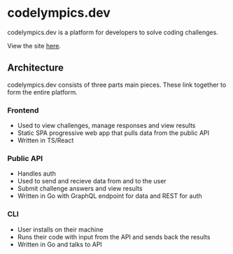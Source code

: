 # codelympics.dev

codelympics.dev is a platform for developers to solve coding challenges.

View the site [here](https://codelympics.dev).

## Architecture

codelympics.dev consists of three parts main pieces. These link together to form the entire platform.

### Frontend

- Used to view challenges, manage responses and view results
- Static SPA progressive web app that pulls data from the public API
- Written in TS/React

### Public API

- Handles auth
- Used to send and recieve data from and to the user
- Submit challenge answers and view results
- Written in Go with GraphQL endpoint for data and REST for auth

### CLI

- User installs on their machine
- Runs their code with input from the API and sends back the results
- Written in Go and talks to API

